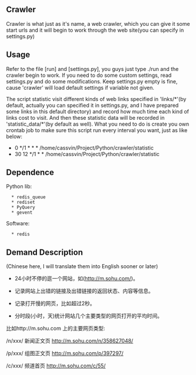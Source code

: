 ## Crawler

Crawler is what just as it's name, a web crawler, which you can give it some start urls and it will begin to work through the web site(you can specify in settings.py)

## Usage

Refer to the file [run] and [settings.py], you guys just type ./run and the crawler begin to work. If you need to do some custom settings, read settings.py and do some modifications. Keep settings.py empty is fine, cause 'crawler' will load default settings if variable not given.

The script statistic visit different kinds of web links specified in 'links/\*'(by default, actually you can specified it in settings.py, and I have prepared some links in this default directory) and record how much time each kind of links cost to visit. And then these statistic data will be recorded in 'statistic\_data/\*'(by default as well). What you need to do is create you own crontab job to make sure this script run every interval you want, just as like below:

* 0 \*/1 \* \* \*          /home/cassvin/Project/Python/crawler/statistic
* 30 12 \*/1 \* \*        /home/cassvin/Project/Python/crawler/statistic

## Dependence

  Python lib:

      * redis_queue
      * rediset
      * PyQuery
      * gevent

  Software:
      
      * redis


## Demand Description

(Chinese here, I will translate them into English sooner or later)

* 24小时不停的逛一个网站，如(http://m.sohu.com/)。

* 记录网站上出错的链接及出错链接的返回状态、内容等信息。

* 记录打开慢的网页，比如超过2秒。

* 分时段(小时，天)统计网站几个主要类型的网页打开的平均时间。

比如http://m.sohu.com 上的主要网页类型:

/n/xxx/ 新闻正文页 http://m.sohu.com/n/358627048/

/p/xxx/ 组图正文页 http://m.sohu.com/p/397297/

/c/xxx/ 频道首页 http://m.sohu.com/c/55/

